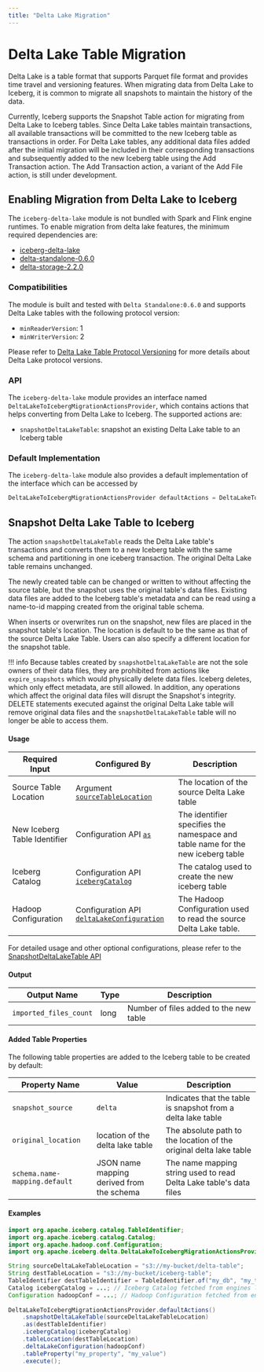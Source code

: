 ```yaml
---
title: "Delta Lake Migration"
---
```

<!--
 - Licensed to the Apache Software Foundation (ASF) under one or more
 - contributor license agreements.  See the NOTICE file distributed with
 - this work for additional information regarding copyright ownership.
 - The ASF licenses this file to You under the Apache License, Version 2.0
 - (the "License"); you may not use this file except in compliance with
 - the License.  You may obtain a copy of the License at
 -
 -   http://www.apache.org/licenses/LICENSE-2.0
 -
 - Unless required by applicable law or agreed to in writing, software
 - distributed under the License is distributed on an "AS IS" BASIS,
 - WITHOUT WARRANTIES OR CONDITIONS OF ANY KIND, either express or implied.
 - See the License for the specific language governing permissions and
 - limitations under the License.
 -->

# Delta Lake Table Migration
Delta Lake is a table format that supports Parquet file format and provides time travel and versioning features. When migrating data from Delta Lake to Iceberg,
it is common to migrate all snapshots to maintain the history of the data.

Currently, Iceberg supports the Snapshot Table action for migrating from Delta Lake to Iceberg tables.
Since Delta Lake tables maintain transactions, all available transactions will be committed to the new Iceberg table as transactions in order.
For Delta Lake tables, any additional data files added after the initial migration will be included in their corresponding transactions and subsequently added to the new Iceberg table using the Add Transaction action.
The Add Transaction action, a variant of the Add File action, is still under development.

## Enabling Migration from Delta Lake to Iceberg
The `iceberg-delta-lake` module is not bundled with Spark and Flink engine runtimes. To enable migration from delta lake features, the minimum required dependencies are:

- [iceberg-delta-lake](https://repo1.maven.org/maven2/org/apache/iceberg/iceberg-delta-lake/1.2.1/iceberg-delta-lake-1.2.1.jar)
- [delta-standalone-0.6.0](https://repo1.maven.org/maven2/io/delta/delta-standalone_2.13/0.6.0/delta-standalone_2.13-0.6.0.jar)
- [delta-storage-2.2.0](https://repo1.maven.org/maven2/io/delta/delta-storage/2.2.0/delta-storage-2.2.0.jar)

### Compatibilities
The module is built and tested with `Delta Standalone:0.6.0` and supports Delta Lake tables with the following protocol version:
* `minReaderVersion`: 1
* `minWriterVersion`: 2

Please refer to [Delta Lake Table Protocol Versioning](https://docs.delta.io/latest/versioning.html) for more details about Delta Lake protocol versions.

### API
The `iceberg-delta-lake` module provides an interface named `DeltaLakeToIcebergMigrationActionsProvider`, which contains actions that helps converting from Delta Lake to Iceberg.
The supported actions are:
* `snapshotDeltaLakeTable`: snapshot an existing Delta Lake table to an Iceberg table

### Default Implementation
The `iceberg-delta-lake` module also provides a default implementation of the interface which can be accessed by
```java
DeltaLakeToIcebergMigrationActionsProvider defaultActions = DeltaLakeToIcebergMigrationActionsProvider.defaultActions()
```

## Snapshot Delta Lake Table to Iceberg
The action `snapshotDeltaLakeTable` reads the Delta Lake table's transactions and converts them to a new Iceberg table with the same schema and partitioning in one iceberg transaction.
The original Delta Lake table remains unchanged.

The newly created table can be changed or written to without affecting the source table, but the snapshot uses the original table's data files.
Existing data files are added to the Iceberg table's metadata and can be read using a name-to-id mapping created from the original table schema.

When inserts or overwrites run on the snapshot, new files are placed in the snapshot table's location. The location is default to be the same as that
of the source Delta Lake Table. Users can also specify a different location for the snapshot table.

!!! info
    Because tables created by `snapshotDeltaLakeTable` are not the sole owners of their data files, they are prohibited from
    actions like `expire_snapshots` which would physically delete data files. Iceberg deletes, which only effect metadata,
    are still allowed. In addition, any operations which affect the original data files will disrupt the Snapshot's
    integrity. DELETE statements executed against the original Delta Lake table will remove original data files and the
    `snapshotDeltaLakeTable` table will no longer be able to access them.


#### Usage
| Required Input               | Configured By                                                                                                                                                                                             | Description                                                                     |
|------------------------------|-----------------------------------------------------------------------------------------------------------------------------------------------------------------------------------------------------------|---------------------------------------------------------------------------------|
| Source Table Location        | Argument [`sourceTableLocation`](../../javadoc/latest/org/apache/iceberg/delta/DeltaLakeToIcebergMigrationActionsProvider.html#snapshotDeltaLakeTable(java.lang.String))             | The location of the source Delta Lake table                                     | 
| New Iceberg Table Identifier | Configuration API [`as`](../../javadoc/latest/org/apache/iceberg/delta/SnapshotDeltaLakeTable.html#as(org.apache.iceberg.catalog.TableIdentifier))                                   | The identifier specifies the namespace and table name for the new iceberg table |
| Iceberg Catalog              | Configuration API [`icebergCatalog`](../../javadoc/latest/org/apache/iceberg/delta/SnapshotDeltaLakeTable.html#icebergCatalog(org.apache.iceberg.catalog.Catalog))                   | The catalog used to create the new iceberg table                                |
| Hadoop Configuration         | Configuration API [`deltaLakeConfiguration`](../../javadoc/latest/org/apache/iceberg/delta/SnapshotDeltaLakeTable.html#deltaLakeConfiguration(org.apache.hadoop.conf.Configuration)) | The Hadoop Configuration used to read the source Delta Lake table.              |

For detailed usage and other optional configurations, please refer to the [SnapshotDeltaLakeTable API](../../javadoc/latest/org/apache/iceberg/delta/SnapshotDeltaLakeTable.html)

#### Output
| Output Name | Type | Description |
| ------------|------|-------------|
| `imported_files_count` | long | Number of files added to the new table |

#### Added Table Properties
The following table properties are added to the Iceberg table to be created by default:

| Property Name                 | Value                                     | Description                                                        |
|-------------------------------|-------------------------------------------|--------------------------------------------------------------------|
| `snapshot_source`             | `delta`                                   | Indicates that the table is snapshot from a delta lake table       |
| `original_location`           | location of the delta lake table          | The absolute path to the location of the original delta lake table |
| `schema.name-mapping.default` | JSON name mapping derived from the schema | The name mapping string used to read Delta Lake table's data files |

#### Examples
```java
import org.apache.iceberg.catalog.TableIdentifier;
import org.apache.iceberg.catalog.Catalog;
import org.apache.hadoop.conf.Configuration;
import org.apache.iceberg.delta.DeltaLakeToIcebergMigrationActionsProvider;

String sourceDeltaLakeTableLocation = "s3://my-bucket/delta-table";
String destTableLocation = "s3://my-bucket/iceberg-table";
TableIdentifier destTableIdentifier = TableIdentifier.of("my_db", "my_table");
Catalog icebergCatalog = ...; // Iceberg Catalog fetched from engines like Spark or created via CatalogUtil.loadCatalog
Configuration hadoopConf = ...; // Hadoop Configuration fetched from engines like Spark and have proper file system configuration to access the Delta Lake table.
    
DeltaLakeToIcebergMigrationActionsProvider.defaultActions()
    .snapshotDeltaLakeTable(sourceDeltaLakeTableLocation)
    .as(destTableIdentifier)
    .icebergCatalog(icebergCatalog)
    .tableLocation(destTableLocation)
    .deltaLakeConfiguration(hadoopConf)
    .tableProperty("my_property", "my_value")
    .execute();
```
